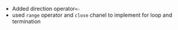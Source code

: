 - Added  direction operator`<-`
- used `range` operator and `close` chanel to implement for loop and termination 